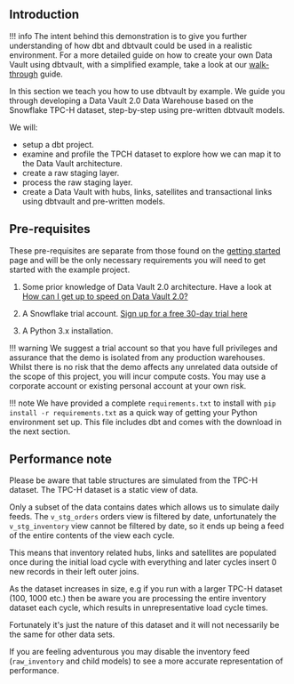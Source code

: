 ## Introduction

!!! info
    The intent behind this demonstration is to give you further understanding of how 
    dbt and dbtvault could be used in a realistic environment. 
    For a more detailed guide on how to create your own Data Vault using dbtvault, 
    with a simplified example, take a look at our [walk-through](walkthrough.md) guide.

In this section we teach you how to use dbtvault by example. We guide you through developing a 
Data Vault 2.0 Data Warehouse based on the Snowflake TPC-H dataset, step-by-step using pre-written dbtvault models.

We will:

- setup a dbt project.
- examine and profile the TPCH dataset to explore how we can map it to the Data Vault architecture.
- create a raw staging layer.
- process the raw staging layer.
- create a Data Vault with hubs, links, satellites and transactional links using dbtvault and pre-written models.

## Pre-requisites

These pre-requisites are separate from those found on the [getting started](walkthrough.md) page and will 
be the only necessary requirements you will need to get started with the example project. 

1. Some prior knowledge of Data Vault 2.0 architecture. Have a look at
[How can I get up to speed on Data Vault 2.0?](index.md#how-can-i-get-up-to-speed-on-data-vault-20)

2. A Snowflake trial account. [Sign up for a free 30-day trial here](https://trial.snowflake.com/ab/)

3. A Python 3.x installation.

!!! warning
    We suggest a trial account so that you have full privileges and assurance that the demo is isolated from any
    production warehouses. Whilst there is no risk that the demo affects any unrelated data outside of the 
    scope of this project, you will incur compute costs. 
    You may use a corporate account or existing personal account at your own risk.

!!! note
    We have provided a complete ```requirements.txt``` to install with ```pip install -r requirements.txt```
    as a quick way of getting your Python environment set up. This file includes dbt and comes with the download in the 
    next section.

## Performance note

Please be aware that table structures are simulated from the TPC-H dataset. The TPC-H dataset is a static view of data. 

Only a subset of the data contains dates which allows us to simulate daily feeds. The ```v_stg_orders``` orders view is 
filtered by date, unfortunately the ```v_stg_inventory``` view cannot be filtered by date, so it ends up being a feed of 
the entire contents of the view each cycle. 

This means that inventory related hubs, links and satellites are populated once during the initial load cycle with 
everything and later cycles insert 0 new records in their left outer joins. 

As the dataset increases in size, e.g if you run with a larger TPC-H dataset (100, 1000 etc.) then be aware you are 
processing the entire inventory dataset each cycle, which results in unrepresentative load cycle times.

Fortunately it's just the nature of this dataset and it will not necessarily be the same for other data sets. 

If you are feeling adventurous you may disable the inventory feed (```raw_inventory``` and child models) to see a more 
accurate representation of performance. 